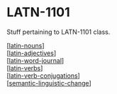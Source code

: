 # LATN-1101
Stuff pertaining to LATN-1101 class.

[[latin-nouns]]  
[[latin-adjectives]]  
[[latin-word-journal]]  
[[latin-verbs]]  
[[latin-verb-conjugations]]  
[[semantic-linguistic-change]]  


[//begin]: # "Autogenerated link references for markdown compatibility"
[latin-nouns]: latin-nouns "Latin Nouns"
[latin-adjectives]: latin-adjectives "Latin Adjectives"
[latin-word-journal]: latin-word-journal "Latin Word Journal"
[latin-verbs]: latin-verbs "Latin Verbs"
[latin-verb-conjugations]: latin-verb-conjugations "Latin Verb Conjugations"
[semantic-linguistic-change]: semantic-linguistic-change "Semantic Linguistic Change"
[//end]: # "Autogenerated link references"